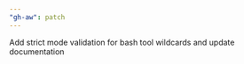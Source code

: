 ```yaml
---
"gh-aw": patch
---
```


Add strict mode validation for bash tool wildcards and update documentation
